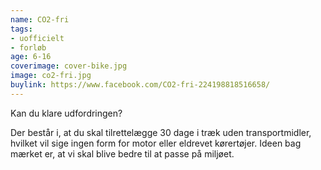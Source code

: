 ```yaml
---
name: CO2-fri
tags:
- uofficielt
- forløb
age: 6-16
coverimage: cover-bike.jpg
image: co2-fri.jpg
buylink: https://www.facebook.com/CO2-fri-224198818516658/
---
```

Kan du klare udfordringen? 

Der består i, at du skal tilrettelægge 30 dage i træk uden transportmidler, hvilket vil sige ingen form for motor eller eldrevet kørertøjer. 
Ideen bag mærket er, at vi skal blive bedre til at passe på miljøet.
